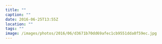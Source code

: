 ```yaml
---
title: ""
caption: ""
date: 2016-06-25T13:55Z
location: ""
tags: ""
image: /images/photos/2016/06/d3671b70dd69afec1cb9551dda8f59ec.jpg
---
```

